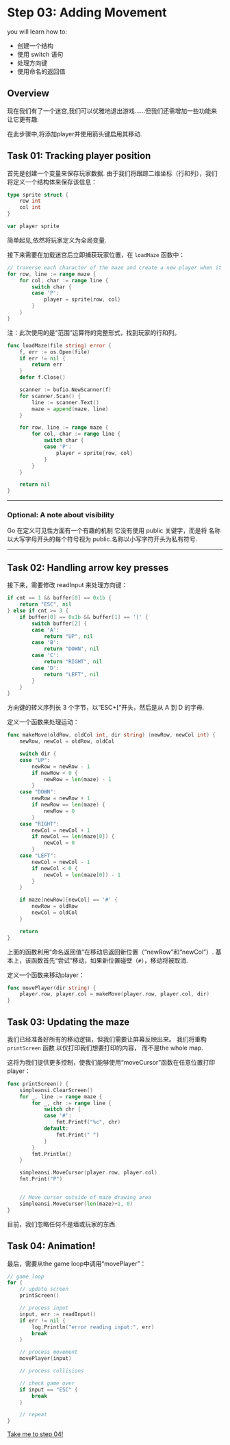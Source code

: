# Step 03: Adding Movement

 you will learn how to:

- 创建一个结构
- 使用 switch 语句
- 处理方向键
- 使用命名的返回值

## Overview

现在我们有了一个迷宫,我们可以优雅地退出游戏……但我们还需增加一些功能来让它更有趣.

在此步骤中,将添加player并使用箭头键启用其移动.

## Task 01: Tracking player position

首先是创建一个变量来保存玩家数据. 由于我们将跟踪二维坐标（行和列），我们将定义一个结构体来保存该信息：

```go
type sprite struct {
    row int
    col int
}

var player sprite
```

简单起见,依然将玩家定义为全局变量.

接下来需要在加载迷宫后立即捕获玩家位置，在 `loadMaze` 函数中：

```go
// traverse each character of the maze and create a new player when it locates a `P`
for row, line := range maze {
    for col, char := range line {
        switch char {
        case 'P':
            player = sprite{row, col}
        }
    }
}
```

注：此次使用的是“范围”运算符的完整形式，找到玩家的行和列。

```go
func loadMaze(file string) error {
    f, err := os.Open(file)
    if err != nil {
        return err
    }
    defer f.Close()

    scanner := bufio.NewScanner(f)
    for scanner.Scan() {
        line := scanner.Text()
        maze = append(maze, line)
    }

    for row, line := range maze {
        for col, char := range line {
            switch char {
            case 'P':
                player = sprite{row, col}
            }
        }
    }

    return nil
}
```

---

### Optional: A note about visibility

Go 在定义可见性方面有一个有趣的机制 它没有使用 public 关键字，而是将
名称以大写字母开头的每个符号视为 public.名称以小写字符开头为私有符号.

---

## Task 02: Handling arrow key presses

接下来，需要修改 readInput 来处理方向键：

```go
if cnt == 1 && buffer[0] == 0x1b {
    return "ESC", nil
} else if cnt >= 3 {
    if buffer[0] == 0x1b && buffer[1] == '[' {
        switch buffer[2] {
        case 'A':
            return "UP", nil
        case 'B':
            return "DOWN", nil
        case 'C':
            return "RIGHT", nil
        case 'D':
            return "LEFT", nil
        }
    }
}
```

方向键的转义序列长 3 个字节，以“ESC+[”开头，然后是从 A 到 D 的字母.

定义一个函数来处理运动：

```go
func makeMove(oldRow, oldCol int, dir string) (newRow, newCol int) {
    newRow, newCol = oldRow, oldCol

    switch dir {
    case "UP":
        newRow = newRow - 1
        if newRow < 0 {
            newRow = len(maze) - 1
        }
    case "DOWN":
        newRow = newRow + 1
        if newRow == len(maze) {
            newRow = 0
        }
    case "RIGHT":
        newCol = newCol + 1
        if newCol == len(maze[0]) {
            newCol = 0
        }
    case "LEFT":
        newCol = newCol - 1
        if newCol < 0 {
            newCol = len(maze[0]) - 1
        }
    }

    if maze[newRow][newCol] == '#' {
        newRow = oldRow
        newCol = oldCol
    }

    return
}
```

上面的函数利用“命名返回值”在移动后返回新位置（“newRow”和“newCol”）.
 基本上，该函数首先“尝试”移动，如果新位置碰壁（`#`），移动将被取消.

定义一个函数来移动player：

```go
func movePlayer(dir string) {
    player.row, player.col = makeMove(player.row, player.col, dir)
}
```

## Task 03: Updating the maze

我们已经准备好所有的移动逻辑，但我们需要让屏幕反映出来。 我们将重构 `printScreen` 函数
以仅打印我们想要打印的内容， 而不是the whole map.

这将为我们提供更多控制，使我们能够使用“moveCursor”函数在任意位置打印player：

```go
func printScreen() {
    simpleansi.ClearScreen()
    for _, line := range maze {
        for _, chr := range line {
            switch chr {
            case '#':
                fmt.Printf("%c", chr)
            default:
                fmt.Print(" ")
            }
        }
        fmt.Println()
    }

    simpleansi.MoveCursor(player.row, player.col)
    fmt.Print("P")


    // Move cursor outside of maze drawing area
    simpleansi.MoveCursor(len(maze)+1, 0)
}
```

目前，我们忽略任何不是墙或玩家的东西.

## Task 04: Animation!

最后，需要从the game loop中调用“movePlayer”：

```go
// game loop
for {
    // update screen
    printScreen()

    // process input
    input, err := readInput()
    if err != nil {
        log.Println("error reading input:", err)
        break
    }

    // process movement
    movePlayer(input)

    // process collisions

    // check game over
    if input == "ESC" {
        break
    }

    // repeat
}
```

[Take me to step 04!](pac-man/step04/README.md)
